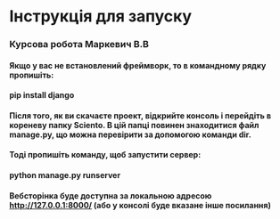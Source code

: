 # Інструкція для запуску
### Курсова робота Маркевич В.В
#### Якщо у вас не встановлений фреймворк, то в командному рядку пропишіть:
#### pip install django
####  Після того, як ви скачаєте проект, відкрийте консоль і перейдіть в кореневу папку Sciento. В цій папці повинен знаходитися файл manage.py, що можна перевірити за допомогою команди dir.
#### Тоді пропишіть команду, щоб запустити сервер:
#### python manage.py runserver 
#### Вебсторінка буде доступна за локальною адресою http://127.0.0.1:8000/ (або у консолі буде вказане інше посилання)
